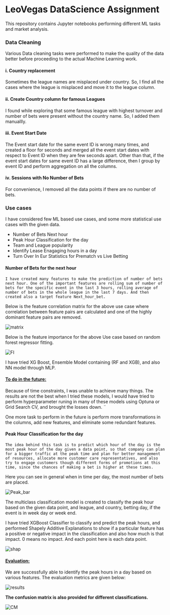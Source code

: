 # LeoVegas DataScience Assignment
This repository contains Jupyter notebooks performing different ML tasks and market analysis. 

### Data Cleaning
Various Data cleaning tasks were performed to make the quality of the data better before proceeding to the actual Machine Learning work. 

#### i. Country replacement
Sometimes the league names are misplaced under country. So, I find all the cases where the league is misplaced and move it to the league column.

#### ii. Create Country column for famous Leagues
I found while exploring that some famous league with highest turnover and number of bets were present without the country name. So, I added them manuallly.

#### iii. Event Start Date
The Event start date for the same event ID is wrong many times, and created a floor for seconds and merged all the event start dates with respect to Event ID when they are few seconds apart. Other than that, if the event start dates for same event ID has a large difference, then I group by event ID and perform aggregation on all the columns. 

#### iv. Sessions with No Number of Bets
For convenience, I removed all the data points if there are no number of bets. 

### Use cases
I have considered few ML based use cases, and some more statistical use cases with the given data. 
 
 * Number of Bets Next hour
 * Peak Hour Classification for the day
 * Team and League popularity
 * Identify Lease Enagaging hours in a day
 * Turn Over In Eur Statistics for Prematch vs Live Betting



#### Number of Bets for the next hour
    I have created many features to make the prediction of number of bets next hour. One of the important features are rolling sum of number of bets for the specific event in the last 3 hours, rolling average of number of bets in the whole league in the last 7 days. And then created also a target feature Next_hour_bet. 

Below is the feature correlation matrix for the above use case where correlation between feature pairs are calculated and one of the highly dominant feature pairs are removed. 

![matrix](/Images/matrix_3.png)

Below is the feature importance for the above Use case based on random forest regressor fitting. 

![FI](/Images/FI_nexthour.png)

I have tried XG Boost, Ensemble Model containing (RF and XGB), and also NN model through MLP. 

 #### <ins>To do in the future:</ins>
 Because of time constraints, I was unable to achieve many things. The results are not the best when I tried these models, I would have tried to perform hyperparameter runing in many of these models using Optuna or Grid Search CV, and brought the losses down. ¨

 One more task to perform in the future is perform more transformations in the columns, add new features, and eliminate some redundant features. 


#### Peak Hour Classification for the day

    The idea behind this task is to predict which hour of the day is the most peak hour of the day given a data point, so that company can plan for a bigger traffic at the peak time and plan for better management of resources, allocate more customer care representatives, and also try to engage customers though different forms of promotions at this time, since the chances of making a bet is higher at these times. 

Here you can see in general when in time per day, the most number of bets are placed.

![Peak_bar](/Images/peak_bar.png)

The multiclass classification model is created to classify the peak hour based on the given data point, and league, and country, betting day, if the event is in week day or week end. 

I have tried XGBoost Classifier to classify and predict the peak hours, and performed Shapely Additive Explanations to show if a particular feature has a positive or negative impact in the classification and also how much is that impact. 0 means no impact. And each point here is each data point.

![shap](/Images/shap.png)

 #### <ins>Evaluation:</ins>

We are successfully able to identify the peak hours in a day based on various features. The evaluation metrics are given below:

![results](/Images/results_4.png)

 <strong>The confusion matrix is also provided for different classifications.</strong>

![CM](/Images/cm.png)







